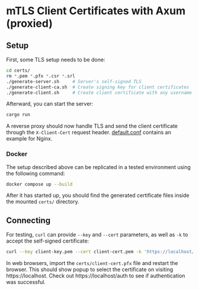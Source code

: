 # mTLS Client Certificates with Axum (proxied)

## Setup

First, some TLS setup needs to be done:

```sh
cd certs/
rm *.pem *.pfx *.csr *.srl
./generate-server.sh     # Server's self-signed TLS
./generate-client-ca.sh  # Create signing key for client certificates
./generate-client.sh     # Create client certificate with any username (repeatable)
```

Afterward, you can start the server:

```sh
cargo run
```

A reverse proxy should now handle TLS and send the client certificate through the `X-Client-Cert` request header. [default.conf](default.conf) contains an example for Nginx.

### Docker

The setup described above can be replicated in a tested environment using the following command:

```sh
docker compose up --build
```

After it has started up, you should find the generated certificate files inside the mounted `certs/` directory.

## Connecting

For testing, `curl` can provide `--key` and `--cert` parameters, as well as `-k` to accept the self-signed certificate:

```sh
curl --key client-key.pem --cert client-cert.pem -k 'https://localhost/auth'
```

In web browsers, import the `certs/client-cert.pfx` file and restart the browser. This should show popup to select the certificate on visiting https://localhost. Check out https://localhost/auth to see if authentication was successful.
